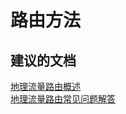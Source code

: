 <properties
    pageTitle="routing methods"
    description="路由方法"
    service="microsoft.network"
    resource="trafficmanagerprofiles"
    authors="radwiv"
    displayOrder=""
    selfHelpType="generic"
    supportTopicIds="32574613"
    resourceTags=""
    productPesIds="15400"
    cloudEnvironments="public"
/>


# <a name="routing-methods"></a>路由方法

## <a name="recommended-documents"></a>**建议的文档**
[地理流量路由概述](https://docs.microsoft.com/azure/traffic-manager/traffic-manager-routing-methods#geographic-traffic-routing-method)<br>
[地理流量路由常见问题解答](https://docs.microsoft.com/azure/traffic-manager/traffic-manager-faqs#traffic-manager-geographic-traffic-routing-method)

